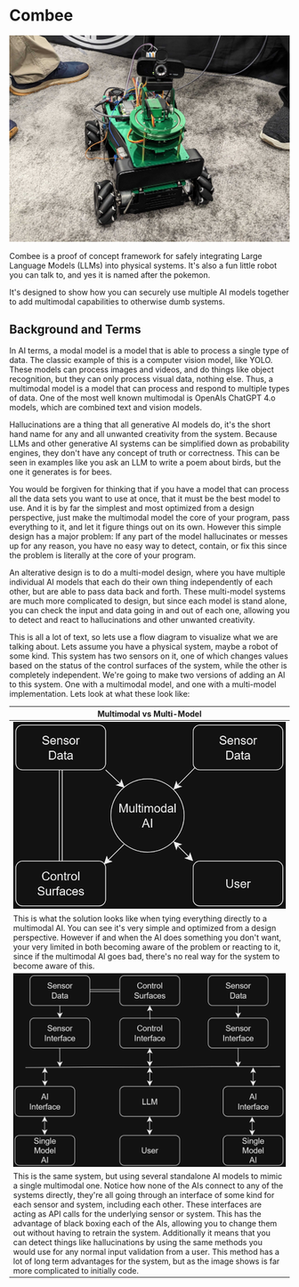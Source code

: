 # Combee

![combee](./pictures/combee.png)

Combee is a proof of concept framework for safely integrating Large Language Models (LLMs) into physical systems.  It's also a fun little robot you can talk to, and yes it is named after the pokemon.  

It's designed to show how you can securely use multiple AI models together to add multimodal capabilities to otherwise dumb systems.  

## Background and Terms

In AI terms, a modal model is a model that is able to process a single type of data.  The classic example of this is a computer vision model, like YOLO.  These models can process images and videos, and do things like object recognition, but they can only process visual data, nothing else.  Thus, a multimodal model is a model that can process and respond to multiple types of data.  One of the most well known multimodal is OpenAIs ChatGPT 4.o models, which are combined text and vision models.  

Hallucinations are a thing that all generative AI models do, it's the short hand name for any and all unwanted creativity from the system.  Because LLMs and other generative AI systems can be simplified down as probability engines, they don't have any concept of truth or correctness.  This can be seen in examples like you ask an LLM to write a poem about birds, but the one it generates is for bees.  

You would be forgiven for thinking that if you have a model that can process all the data sets you want to use at once, that it must be the best model to use.  And it is by far the simplest and most optimized from a design perspective, just make the multimodal model the core of your program, pass everything to it, and let it figure things out on its own.  However this simple design has a major problem: If any part of the model hallucinates or messes up for any reason, you have no easy way to detect, contain, or fix this since the problem is literally at the core of your program.  

An alterative design is to do a multi-model design, where you have multiple individual AI models that each do their own thing independently of each other, but are able to pass data back and forth.  These multi-model systems are much more complicated to design, but since each model is stand  alone, you can check the input and data going in and out of each one, allowing you to detect and react to hallucinations and other unwanted creativity.  

This is all a lot of text, so lets use a flow diagram to visualize what we are talking about.  Lets assume you have a physical system, maybe a robot of some kind.  This system has two sensors on it, one of which changes values based on the status of the control surfaces of the system, while the other is completely independent.  We're going to make two versions of adding an AI to this system.  One with a multimodal model, and one with a multi-model implementation.  Lets look at what these look like:

| Multimodal vs Multi-Model |
| --- |
| ![True multimodal solution](./pictures/multimodal.png) |
| This is what the solution looks like when tying everything directly to a multimodal AI.  You can see it's very simple and optimized from a design perspective.  However if and when the AI does something you don't want, your very limited in both becoming aware of the problem or reacting to it, since if the multimodal AI goes bad, there's no real way for the system to become aware of this.  |
| ![Mult-Model solution](./pictures/multi-model.png) |
| This is the same system, but using several standalone AI models to mimic a single multimodal one.  Notice how none of the AIs connect to any of the systems directly, they're all going through an interface of some kind for each sensor and system, including each other.  These interfaces are acting as API calls for the underlying sensor or system.  This has the advantage of black boxing each of the AIs, allowing you to change them out without having to retrain the system.  Additionally it means that you can detect things like hallucinations by using the same methods you would use for any normal input validation from a user.  This method has a lot of long term advantages for the system, but as the image shows is far more complicated to initially code.  |